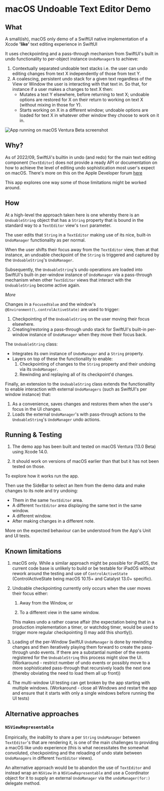 #  macOS Undoable Text Editor Demo

## What

A small(ish), macOS only demo of a SwiftUI native implementation of a Xcode **'like'** text editing experience in SwiftUI

It uses checkpointing and a pass-through mechanism from SwiftUI's built in undo functionality to per-object instance `UndoManager`s to achieve:

1. Contextually separated undoable text stacks i.e. the user can undo editing changes from text X independently of those from text Y.
1. A coalescing, persistent undo stack for a given text regardless of the View or Window the user is interacting with that text in. So that, for instance if a user makes a changes to text X then:
    - Mutates a text Y elsewhere, before returning to text X; undoable options are restored for X on their return to working on text X (without mixing in those for Y).
    - Starts working on X in a different window; undoable options are loaded for text X in whatever other window they choose to work on it in.

![App running on macOS Ventura Beta screenshot](Screenshot.png "picture of demo app running on macOS Ventura Beta")

## Why?

As of 2022/09, SwiftUi's builtin in undo (and redo) for the main text editing component (`TextEditor`)  does not provide a ready API or documentation on how to achieve the level of editing undo sophistication most user's expect on macOS.  There's more on this on the Apple Developer forum [here](https://developer.apple.com/forums/thread/713185)

This app explores one way some of those limitations might be worked around.

## How
At a high-level the approach taken here is one whereby there is an `UndoableString` object that has a `String` property that is bound in the standard way to a `TextEditor` view's `text` parameter.

The user edits that `String` in a `TextEditor` making use of its nice, built-in `UndoManager` functionality as per normal.

When the user shifts their focus away from the `TextEditor` view, then at that instance, an undoable checkpoint of the `String` is triggered and captured by the `UndoableString`'s `UndoManager`. 

Subsequently, the `UndoableString`'s undo operations are loaded into SwiftUI's built-in per-window instance of `UndoManager` via a pass-through mechanism when other `TextEditor` views that interact with the `UndoableString` become active again.

*More*
 
Changes in a `FocusedValue` and the window's `@Environment(\.controlActiveState)` are used to trigger:

1. Checkpointing of the `UndoableString` on the user moving their focus elsewhere.
2. Creating/restoring a pass-through undo stack for SwiftUI's built-in per-window instance of `UndoManager` when they move their focus back.
 
The `UndoableString` class:
- Integrates its own instance of `UndoManager` and a `String` property. 
- Layers on top of these the functionality to enable:
	1. Checkpointing of changes to the `String` property and their undoing via its `UndoManager`.
	1. Rewinding and replaying all of its checkpoint'd changes.

Finally, an extension to the `UndoableString` class extends the functionallity to enable interaction with external `UndoManagers` (such as SwiftUI's per window instance) that:
1. As a convenience, saves changes and restores them when the user's focus in the UI changes.
2. Loads the external `UndoManager`'s with pass-through actions to the `UndoableString`'s  `UndoManager` undo actions.

## Running & Testing

1. The demo app has been built and tested on macOS Ventura (13.0 Beta) using Xcode 14.0.  

2. It should work on versions of macOS earlier than that but it has not been tested on those.

To explore how it works run the app. 

Then use the SideBar to select an Item from the demo data and make changes to its note and try undoing:
- Them in the same `TextEditor` area.
- A different `TextEditor` area displaying the same text in the same window.
- A different window.
- After making changes in a different note.

More on the expected behaviour can be understood from the App's Unit and UI tests.

## Known limitations

1. macOS only. While a similar approach might be possible for iPadOS, the current code base is unlikely to build or be testable for iPadOS without rework around the testing and use of `ControlActiveState` (ControlActiveState being macOS 10.15+ 
and Catalyst 13.0+ specific).

2. Undoable checkpointing currently only occurs when the user moves their focus either:
	
	1. Away from the Window, or
	
	2. To a different view in the same window. 

	This makes undo a rather coarse affair (the expectation being that in a production implementation a timer, or watchdog timer, would be used to trigger more regular checkpointing (I may add this shortly)).

3. Loading of the per-Window SwiftUI `UndoManager` is done by rewinding changes and then iteratively playing them forward to create the pass-through undo events. If there are a substantial number of the events registered for  the `UndoableString` this process might slow the UI. (Workaround - restrict number of undo events or possibly move to a more sophisticated pass-through that recursively loads the next one (thereby obviating the need to load them all up front))

4. The multi-window UI testing can get broken by the app starting with multiple windows. (Workaround - close all Windows and restart the app and ensure that it starts with only a single windows before running the UI tests) 

## Alternative approaches

### `NSViewRepresentable`
Empirically, the inability to share a per `String` `UndoManager`  between `TextEditor`'s that are rendering it, is one of the main challenges to providing a macOS like undo experience (this is what necessitates the somewhat convoluted, checkpointing and the reloading of undo state between `UndoManagers` in different `TextEditor` views).  

An alternative approach would be to abandon the use of `TextEditor` and instead wrap an `NSView` in a `NSViewRepresentable` and use a Coordinator object for it to supply an external `UndoManager` via the  `undoManager(for:)` delegate method.






